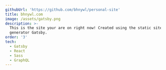 ```yaml
---
githubUrl: 'https://github.com/bhnywl/personal-site'
title: bhnywl.com
image: /assets/gatsby.png
description: >-
  This is the site your are on right now! Created using the static site
  generator Gatsby.
order: '3'
tech:
  - Gatsby
  - React
  - Sass
  - GraphQL
---
```

